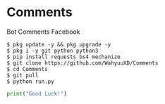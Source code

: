 # Comments
Bot Comments Facebook

```
$ pkg update -y && pkg upgrade -y
$ pkg i -y git python python3
$ pip install requests bs4 mechanize
$ git clone https://github.com/WahyuuXD/Comments
$ cd Comments
$ git pull
$ python run.py
```

```python
print("Good Luck!")
```